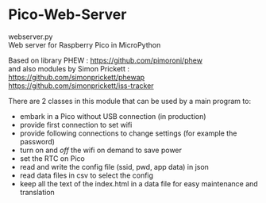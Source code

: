 # Pico-Web-Server  

webserver.py   
Web server for Raspberry Pico in MicroPython  
  
Based on library PHEW : https://github.com/pimoroni/phew  
and also modules by Simon Prickett :  
https://github.com/simonprickett/phewap  
https://github.com/simonprickett/iss-tracker  
  
There are 2 classes in this module that can be used by a main program to:  
- embark in a Pico without USB connection (in production)  
- provide first connection to set wifi  
- provide following connections to change settings (for example the password)  
- turn on and _off_ the wifi on demand to save power  
- set the RTC on Pico  
- read and write the config file (ssid, pwd, app data) in json  
- read data files in csv to select the config  
- keep all the text of the index.html in a data file for easy maintenance and translation  
